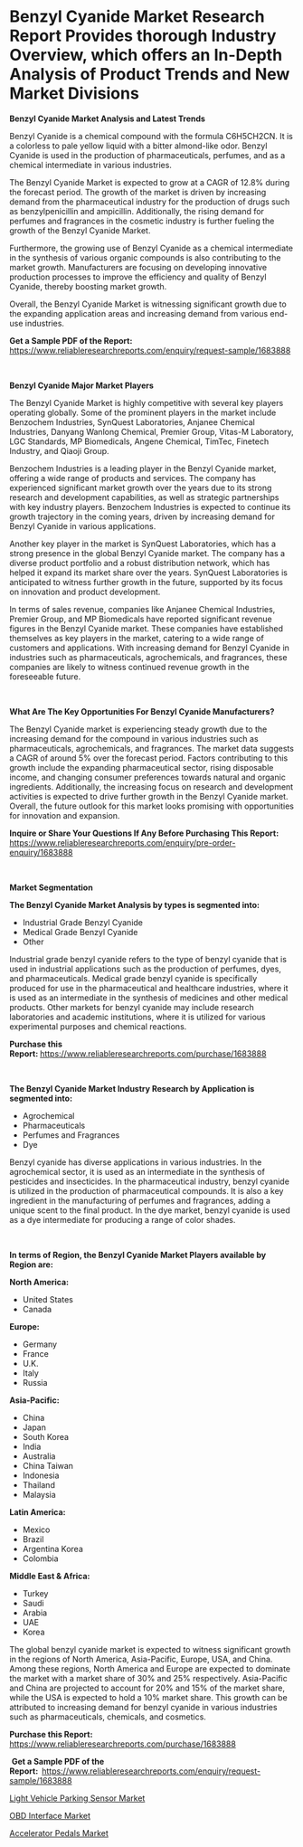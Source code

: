 <p><h1>Benzyl Cyanide Market Research Report Provides thorough Industry Overview, which offers an In-Depth Analysis of Product Trends and New Market Divisions</h1></p><p><strong>Benzyl Cyanide Market Analysis and Latest Trends</strong></p>
<p><p>Benzyl Cyanide is a chemical compound with the formula C6H5CH2CN. It is a colorless to pale yellow liquid with a bitter almond-like odor. Benzyl Cyanide is used in the production of pharmaceuticals, perfumes, and as a chemical intermediate in various industries.</p><p>The Benzyl Cyanide Market is expected to grow at a CAGR of 12.8% during the forecast period. The growth of the market is driven by increasing demand from the pharmaceutical industry for the production of drugs such as benzylpenicillin and ampicillin. Additionally, the rising demand for perfumes and fragrances in the cosmetic industry is further fueling the growth of the Benzyl Cyanide Market.</p><p>Furthermore, the growing use of Benzyl Cyanide as a chemical intermediate in the synthesis of various organic compounds is also contributing to the market growth. Manufacturers are focusing on developing innovative production processes to improve the efficiency and quality of Benzyl Cyanide, thereby boosting market growth.</p><p>Overall, the Benzyl Cyanide Market is witnessing significant growth due to the expanding application areas and increasing demand from various end-use industries.</p></p>
<p><strong>Get a Sample PDF of the Report:&nbsp;</strong> <a href="https://www.reliableresearchreports.com/enquiry/request-sample/1683888">https://www.reliableresearchreports.com/enquiry/request-sample/1683888</a></p>
<p>&nbsp;</p>
<p><strong>Benzyl Cyanide Major Market Players</strong></p>
<p><p>The Benzyl Cyanide Market is highly competitive with several key players operating globally. Some of the prominent players in the market include Benzochem Industries, SynQuest Laboratories, Anjanee Chemical Industries, Danyang Wanlong Chemical, Premier Group, Vitas-M Laboratory, LGC Standards, MP Biomedicals, Angene Chemical, TimTec, Finetech Industry, and Qiaoji Group.</p><p>Benzochem Industries is a leading player in the Benzyl Cyanide market, offering a wide range of products and services. The company has experienced significant market growth over the years due to its strong research and development capabilities, as well as strategic partnerships with key industry players. Benzochem Industries is expected to continue its growth trajectory in the coming years, driven by increasing demand for Benzyl Cyanide in various applications.</p><p>Another key player in the market is SynQuest Laboratories, which has a strong presence in the global Benzyl Cyanide market. The company has a diverse product portfolio and a robust distribution network, which has helped it expand its market share over the years. SynQuest Laboratories is anticipated to witness further growth in the future, supported by its focus on innovation and product development.</p><p>In terms of sales revenue, companies like Anjanee Chemical Industries, Premier Group, and MP Biomedicals have reported significant revenue figures in the Benzyl Cyanide market. These companies have established themselves as key players in the market, catering to a wide range of customers and applications. With increasing demand for Benzyl Cyanide in industries such as pharmaceuticals, agrochemicals, and fragrances, these companies are likely to witness continued revenue growth in the foreseeable future.</p></p>
<p>&nbsp;</p>
<p><strong>What Are The Key Opportunities For Benzyl Cyanide Manufacturers?</strong></p>
<p><p>The Benzyl Cyanide market is experiencing steady growth due to the increasing demand for the compound in various industries such as pharmaceuticals, agrochemicals, and fragrances. The market data suggests a CAGR of around 5% over the forecast period. Factors contributing to this growth include the expanding pharmaceutical sector, rising disposable income, and changing consumer preferences towards natural and organic ingredients. Additionally, the increasing focus on research and development activities is expected to drive further growth in the Benzyl Cyanide market. Overall, the future outlook for this market looks promising with opportunities for innovation and expansion.</p></p>
<p><strong>Inquire or Share Your Questions If Any Before Purchasing This Report:</strong> <a href="https://www.reliableresearchreports.com/enquiry/pre-order-enquiry/1683888">https://www.reliableresearchreports.com/enquiry/pre-order-enquiry/1683888</a></p>
<p>&nbsp;</p>
<p><strong>Market Segmentation</strong></p>
<p><strong>The Benzyl Cyanide Market Analysis by types is segmented into:</strong></p>
<p><ul><li>Industrial Grade Benzyl Cyanide</li><li>Medical Grade Benzyl Cyanide</li><li>Other</li></ul></p>
<p><p>Industrial grade benzyl cyanide refers to the type of benzyl cyanide that is used in industrial applications such as the production of perfumes, dyes, and pharmaceuticals. Medical grade benzyl cyanide is specifically produced for use in the pharmaceutical and healthcare industries, where it is used as an intermediate in the synthesis of medicines and other medical products. Other markets for benzyl cyanide may include research laboratories and academic institutions, where it is utilized for various experimental purposes and chemical reactions.</p></p>
<p><strong>Purchase this Report:&nbsp;</strong><a href="https://www.reliableresearchreports.com/purchase/1683888">https://www.reliableresearchreports.com/purchase/1683888</a></p>
<p>&nbsp;</p>
<p><strong>The Benzyl Cyanide Market Industry Research by Application is segmented into:</strong></p>
<p><ul><li>Agrochemical</li><li>Pharmaceuticals</li><li>Perfumes and Fragrances</li><li>Dye</li></ul></p>
<p><p>Benzyl cyanide has diverse applications in various industries. In the agrochemical sector, it is used as an intermediate in the synthesis of pesticides and insecticides. In the pharmaceutical industry, benzyl cyanide is utilized in the production of pharmaceutical compounds. It is also a key ingredient in the manufacturing of perfumes and fragrances, adding a unique scent to the final product. In the dye market, benzyl cyanide is used as a dye intermediate for producing a range of color shades.</p></p>
<p>&nbsp;</p>
<p><strong>In terms of Region, the Benzyl Cyanide Market Players available by Region are:</strong></p>
<p>
    <p> <strong> North America: </strong>
        <ul>
            <li>United States</li>
            <li>Canada</li>
        </ul>
        </p> 
    <p> <strong> Europe: </strong>
        <ul>
            <li>Germany</li>
            <li>France</li>
            <li>U.K.</li>
            <li>Italy</li>
            <li>Russia</li>
        </ul>
        </p> 
    <p> <strong> Asia-Pacific: </strong>
        <ul>
            <li>China</li>
            <li>Japan</li>
            <li>South Korea</li>
            <li>India</li>
            <li>Australia</li>
            <li>China Taiwan</li>
            <li>Indonesia</li>
            <li>Thailand</li>
            <li>Malaysia</li>
        </ul>
        </p> 
    <p> <strong> Latin America: </strong>
        <ul>
            <li>Mexico</li>
            <li>Brazil</li>
            <li>Argentina Korea</li>
            <li>Colombia</li>
        </ul>
        </p> 
    <p> <strong> Middle East & Africa: </strong>
        <ul>
            <li>Turkey</li>
            <li>Saudi</li>
            <li>Arabia</li>
            <li>UAE</li>
            <li>Korea</li>
        </ul>
    </p>
    </p>
<p><p>The global benzyl cyanide market is expected to witness significant growth in the regions of North America, Asia-Pacific, Europe, USA, and China. Among these regions, North America and Europe are expected to dominate the market with a market share of 30% and 25% respectively. Asia-Pacific and China are projected to account for 20% and 15% of the market share, while the USA is expected to hold a 10% market share. This growth can be attributed to increasing demand for benzyl cyanide in various industries such as pharmaceuticals, chemicals, and cosmetics.</p></p>
<p><strong>Purchase this Report: </strong><a href="https://www.reliableresearchreports.com/purchase/1683888">https://www.reliableresearchreports.com/purchase/1683888</a></p>
<p>&nbsp;<strong>Get a Sample PDF of the Report:&nbsp;&nbsp;</strong><a href="https://www.reliableresearchreports.com/enquiry/request-sample/1683888">https://www.reliableresearchreports.com/enquiry/request-sample/1683888</a></p>
<p><strong></strong></p>
<p><p><a href="https://view.publitas.com/reportprime-1/light-vehicle-parking-sensor-market-research-report-reveals-the-latest-trends-and-opportunities-of-this-market-for-period-from-2023-2030/">Light Vehicle Parking Sensor Market</a></p><p><a href="https://view.publitas.com/reportprime-1/obd-interface-market-analysis-examines-its-scope-on-growth-opportunities-and-forecasted-trends-spanning-from-2023-to-2030/">OBD Interface Market</a></p><p><a href="https://view.publitas.com/reportprime-1/accelerator-pedals-market-dynamics-2023-2030-also-about-its-market-trends-projections-and-opportunities/">Accelerator Pedals Market</a></p></p>